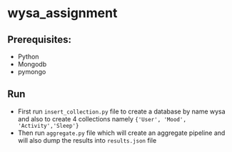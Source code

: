 # wysa_assignment
## Prerequisites: 
* Python 
* Mongodb
* pymongo
## Run
* First run `insert_collection.py` file to create a database by name wysa and also to create 4 collections namely `{'User', 'Mood', 'Activity','Sleep'}`
* Then run `aggregate.py` file which will create an aggregate pipeline and will also dump the results into `results.json` file
